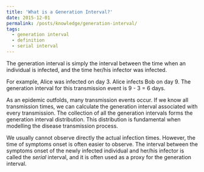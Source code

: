 ```yaml
---
title: 'What is a Generation Interval?'
date: 2015-12-01
permalink: /posts/knowledge/generation-interval/
tags:
  - generation interval
  - definition
  - serial interval
---
```




The generation interval is simply the interval between the time when an individual is infected, and the time her/his infector was infected. 

For example, Alice was infected on day 3. Alice infects Bob on day 9. The generation interval for this transmission event is 9 - 3 = 6 days. 

As an epidemic outfolds, many transmission events occur. If we know all transmission times, we can calculate the generation interval associated with every transmission. The collection of all the generation intervals forms the generation interval distribution. This distribution is fundamental when modelling the disease transmission process. 

We usually cannot observe directly the actual infection times. However, the time of symptoms onset is often easier to observe. The interval between the symptoms onset of the newly infected individual and her/his infector is called the *serial* interval, and it is often used as a proxy for the generation interval.  



